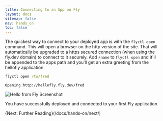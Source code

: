 ```yaml
---
title: Connecting to an App on Fly
layout: docs
sitemap: false
nav: hands_on
toc: false
---
```


The quickest way to connect to your deployed app is with the `flyctl open` command. This will open a browser on the http version of the site. That will automatically be upgraded to a https secured connection (when using the fly.dev domain) to connect to it securely. Add `/name` to `flyctl open` and it'll be appended to the apps path and you'll get an extra greeting from the hellofly application.

```cmd
flyctl open /to/fred
```
```out
Opening http://hellofly.fly.dev/fred
```

<img src="/docs/hands-on/images/helloflyandfred.png" alt="Hello from Fly Screenshot" class="r shadow:lg">

You have successfully deployed and connected to your first Fly application.

{Next: Further Reading}(/docs/hands-on/next/)
